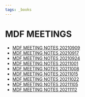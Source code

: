 ```yaml
---
tags: _books
---
```

MDF MEETINGS
===

* [MDF MEETING NOTES 20210909](/zSOdo8gkTYSbmoGCmyU4NQ)
* [MDF MEETING NOTES 20210917](/nLKAsV1xRLizv3gqOm7CVA)
* [MDF MEETING NOTES 20210924](/ObrNNEZcRGK3KFAmiIX8sA)
* [MDF MEETING NOTES 20211001](/wE-G8Z0oRTuhv5ra-G_sHw)
* [MDF MEETING NOTES 20211008](/TKMCTe4vQsSGWN_opg3yyQ)
* [MDF MEETING NOTES 20211015](/my_k2cszSs2YGEkSY5Jkmg)
* [MDF MEETING NOTES 20211022](/y2ZWWt-kQZ2nLz3KsM8dvQ)
* [MDF MEETING NOTES 20211105](/ZK_ZNsoaSMaR0qo-wk10iw)
* [MDF MEETING NOTES 20211112](/SzQgiS-GSvKFqryZkuf5Ew)